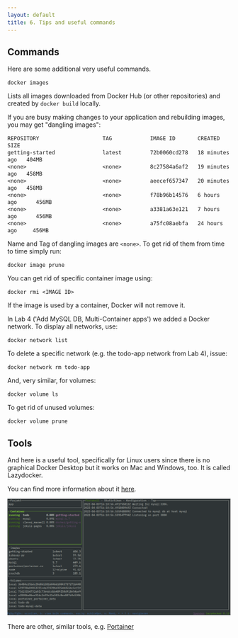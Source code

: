 ```yaml
---
layout: default
title: 6. Tips and useful commands
---
```


## Commands

Here are some additional very useful commands.

```
docker images  
```

Lists all images downloaded from Docker Hub (or other repositories) and created by `docker build` locally.

If you are busy making changes to your application and rebuilding images, you may get "dangling images":

```
REPOSITORY                    TAG            IMAGE ID       CREATED          SIZE
getting-started               latest         72b0060cd278   18 minutes ago   404MB
<none>                        <none>         8c27584a6af2   19 minutes ago   458MB
<none>                        <none>         aeecef657347   20 minutes ago   458MB
<none>                        <none>         f78b96b14576   6 hours ago      456MB
<none>                        <none>         a3381a63e121   7 hours ago      456MB
<none>                        <none>         a75fc08aebfa   24 hours ago     456MB
```

Name and Tag of dangling images are `<none>`. To get rid of them from time to time simply run:

```
docker image prune
```

You can get rid of specific container image using:

```
docker rmi <IMAGE ID>
```

If the image is used by a container, Docker will not remove it.


In Lab 4 ('Add MySQL DB, Multi-Container apps') we added a Docker network. To display all networks, use:

```
docker network list
```

To delete a specific network (e.g. the todo-app network from Lab 4), issue:

```
docker network rm todo-app
```

And, very similar, for volumes:

```
docker volume ls
```

To get rid of unused volumes:

```
docker volume prune
```


## Tools

And here is a useful tool, specifically for Linux users since there is no graphical Docker Desktop but it works on Mac and Windows, too. It is called Lazydocker.

You can find more information about it [here](https://github.com/jesseduffield/lazydocker/blob/master/README.md).

![Lazydocker](images/Lazydocker.png)

There are other, similar tools, e.g. [Portainer](https://github.com/portainer/portainer)